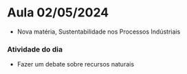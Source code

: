 # Aula 02/05/2024

- Nova matéria, Sustentabilidade nos Processos Indústriais
### Atividade do dia

- Fazer um debate sobre recursos naturais